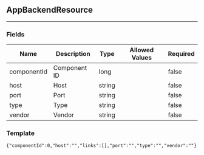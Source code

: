 ## AppBackendResource
---
### Fields
| Name | Description | Type | Allowed Values | Required |
| ---- | ----------- | ---- | -------------- | -------- |
| componentId | Component ID | long |  | false |
| host | Host | string |  | false |
| port | Port | string |  | false |
| type | Type | string |  | false |
| vendor | Vendor | string |  | false |
### Template
```
{"componentId":0,"host":"","links":[],"port":"","type":"","vendor":""}
```
